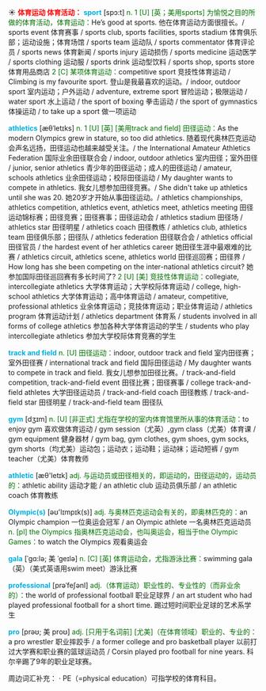 ☀ <font color="red">**体育运动 体育活动：**</font>
<font color="sky blue">**sport**</font> [spɔ:t] 
<font color="rgb(227, 108, 9)">n. 1 [U] [英；美用sports] 为愉悦之目的所做的体育活动，体育运动：</font>He’s good at sports. 他在体育运动方面很擅长。/ sports event 体育赛事 / sports club, sports facilities, sports stadium 体育俱乐部；运动设施；体育场馆 / sports team 运动队 / sports commentator 体育评论员 / sports news 体育新闻 / sports injury 运动损伤 / sports medicine 运动医学 / sports clothing 运动服 / sports drink 运动型饮料 / sports shop, sports store 体育用品商店 <font color="rgb(227, 108, 9)">2 [C] 某项体育运动：</font>competitive sport 竞技性体育运动 / Climbing is my favourite sport. 登山是我最喜欢的运动。/ indoor, outdoor sport 室内运动；户外运动 / adventure, extreme sport 冒险运动；极限运动 / water sport 水上运动 / the sport of boxing 拳击运动 / the sport of gymnastics 体操运动 / to take up a sport 做一项运动
           
<font color="sky blue">**athletics**</font> [æθˈletɪks]
<font color="rgb(227, 108, 9)">n. 1 [U] [英] [美用track and field] 田径运动：</font>As the modern Olympics grew in stature, so too did athletics. 随着现代奥林匹克运动会声名远扬，田径运动也越来越受关注。/ the International Amateur Athletics Federation 国际业余田径联合会 / indoor, outdoor athletics 室内田径；室外田径 / junior, senior athletics 青少年的田径运动；成人的田径运动 / amateur, schools athletics 业余田径运动；校际田径运动 / My daughter wants to compete in athletics. 我女儿想参加田径竞赛。/ She didn't take up athletics until she was 20. 她20岁才开始从事田径运动。/ athletics championships, athletics competition, athletics event, athletics meet, athletics meeting 田径运动锦标赛；田径竞赛；田径赛事；田径运动会 / athletics stadium 田径场 / athletics star 田径明星 / athletics coach 田径教练 / athletics club, athletics team 田径俱乐部；田径队 / athletics federation 田径联合会 / athletics official 田径官员 / the hardest event of her athletics career 她田径生涯中最艰难的比赛 / athletics circuit, athletics scene, athletics world 田径巡回赛；田径界 / How long has she been competing on the inter-national athletics circuit? 她参加国际田径巡回赛有多长时间了? <font color="rgb(227, 108, 9)">2 [U] [美] 竞技性体育运动：</font>collegiate, intercollegiate athletics 大学体育运动；大学校际体育运动 / college, high-school athletics 大学体育运动；高中体育运动 / amateur, competitive, professional athletics 业余体育运动；竞技体育运动；职业体育运动 / athletics program 体育运动计划 / athletics department 体育系 / students involved in all forms of college athletics 参加各种大学体育运动的学生 / students who play intercollegiate athletics 参加大学校际体育竞赛的学生
           
<font color="sky blue">**track and field**</font>
<font color="rgb(227, 108, 9)">n. [U] 田径运动：</font>indoor, outdoor track and field 室内田径赛；室外田径赛 / international track and field 国际田径运动 / My daughter wants to compete in track and field. 我女儿想参加田径比赛。/ track-and-field competition, track-and-field event 田径比赛；田径赛事 / college track-and-field athletes 大学田径运动员 / track-and-field coach 田径教练 / track-and-field star 田径明星 / track-and-field team 田径队

<font color="sky blue">**gym**</font> [dӡɪm] 
<font color="rgb(227, 108, 9)">n. [U] [非正式] 尤指在学校的室内体育馆里所从事的体育活动：</font>to enjoy gym 喜欢做体育运动 / gym session（尤英）,gym class（尤美）体育课 / gym equipment 健身器材 / gym bag, gym clothes, gym shoes, gym socks, gym shorts（均尤美）运动包；运动衣；运动鞋；运动袜；运动短裤 / gym teacher（尤美）体育教师

<font color="sky blue">**athletic**</font> [æθ'letɪk] 
<font color="rgb(227, 108, 9)">adj. 与运动员或田径相关的，即运动的，田径运动的，运动员的：</font>athletic ability 运动才能 / an athletic club 运动员俱乐部 / an athletic coach 体育教练

<font color="sky blue">**Olympic(s)**</font> [əʊ'lɪmpɪk(s)] 
<font color="rgb(227, 108, 9)">adj. 与奥林匹克运动会有关的，即奥林匹克的：</font>an Olympic champion 一位奥运会冠军 / an Olympic athlete 一名奥林匹克运动员 <font color="rgb(227, 108, 9)">n. [pl] the Olympics 指奥林匹克运动会，也叫奥运会，相当于the Olympic Games：</font>to watch the Olympics 观看奥运会 
           
<font color="sky blue">**gala**</font> [ˈgɑ:lə; 美 ˈgeɪlə]
<font color="rgb(227, 108, 9)">n. [C] [英] 体育运动会，尤指游泳比赛：</font>swimming gala（英）（美式英语用swim meet）游泳比赛
           
<font color="sky blue">**professional**</font> [prəˈfeʃənl]
<font color="rgb(227, 108, 9)">adj.（体育运动）职业性的、专业性的（而非业余的）：</font>the world of professional football 职业足球界 / an art student who had played professional football for a short time. 踢过短时间职业足球的艺术系学生

<font color="sky blue">**pro**</font> [prəʊ; 美 proʊ]
<font color="rgb(227, 108, 9)">adj. [只用于名词前] [尤美]（在体育领域）职业的、专业的：</font>a pro wrestler 职业摔跤手 / a former college and pro basketball player 以前打过大学赛和职业赛的篮球运动员 / Corsin played pro football for nine years. 科尔辛踢了9年的职业足球赛。

周边词汇补充：
· PE（=physical education）可指学校的体育科目。
